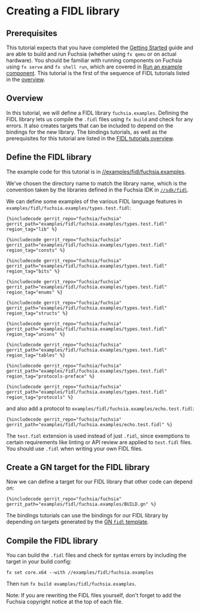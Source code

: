 # Creating a FIDL library

## Prerequisites

This tutorial expects that you have completed the [Getting Started][getting-started]
guide and are able to build and run Fuchsia (whether using `fx qemu` or on actual
hardware). You should be familiar with running components on Fuchsia using
`fx serve` and `fx shell run`, which are covered in [Run an example component][component].
This tutorial is the first of the sequence of FIDL tutorials listed in the [overview][overview].

## Overview

In this tutorial, we will define a FIDL library `fuchsia.examples`. Defining the
FIDL library lets us compile the `.fidl` files using `fx build` and check for any errors.
It also creates targets that can be included to depend on the bindings for the
new library. The bindings tutorials, as well as the prerequisites for this tutorial are
listed in the [FIDL tutorials overview][overview].

## Define the FIDL library

The example code for this tutorial is in
[//examples/fidl/fuchsia.examples](/examples/fidl/fuchsia.examples).

We've chosen the directory name to match the library name, which is the
convention taken by the libraries defined in the Fuchsia IDK in
[`//sdk/fidl`][sdk].

We can define some examples of the various FIDL language features in
`examples/fidl/fuchsia.examples/types.test.fidl`:

```fidl
{%includecode gerrit_repo="fuchsia/fuchsia" gerrit_path="examples/fidl/fuchsia.examples/types.test.fidl" region_tag="lib" %}

{%includecode gerrit_repo="fuchsia/fuchsia" gerrit_path="examples/fidl/fuchsia.examples/types.test.fidl" region_tag="consts" %}

{%includecode gerrit_repo="fuchsia/fuchsia" gerrit_path="examples/fidl/fuchsia.examples/types.test.fidl" region_tag="bits" %}

{%includecode gerrit_repo="fuchsia/fuchsia" gerrit_path="examples/fidl/fuchsia.examples/types.test.fidl" region_tag="enums" %}

{%includecode gerrit_repo="fuchsia/fuchsia" gerrit_path="examples/fidl/fuchsia.examples/types.test.fidl" region_tag="structs" %}

{%includecode gerrit_repo="fuchsia/fuchsia" gerrit_path="examples/fidl/fuchsia.examples/types.test.fidl" region_tag="unions" %}

{%includecode gerrit_repo="fuchsia/fuchsia" gerrit_path="examples/fidl/fuchsia.examples/types.test.fidl" region_tag="tables" %}

{%includecode gerrit_repo="fuchsia/fuchsia" gerrit_path="examples/fidl/fuchsia.examples/types.test.fidl" region_tag="protocols-preface" %}

{%includecode gerrit_repo="fuchsia/fuchsia" gerrit_path="examples/fidl/fuchsia.examples/types.test.fidl" region_tag="protocols" %}
```

and also add a protocol to `examples/fidl/fuchsia.examples/echo.test.fidl`:

```fidl
{%includecode gerrit_repo="fuchsia/fuchsia" gerrit_path="examples/fidl/fuchsia.examples/echo.test.fidl" %}
```

The `test.fidl` extension is used instead of just `.fidl`, since
exemptions to certain requirements like linting or API review are applied to
`test.fidl` files. You should use `.fidl` when writing your own FIDL files.

## Create a GN target for the FIDL library

Now we can define a target for our FIDL library that other code can depend on:

```gn
{%includecode gerrit_repo="fuchsia/fuchsia" gerrit_path="examples/fidl/fuchsia.examples/BUILD.gn" %}
```

The bindings tutorials can use the bindings for our FIDL library
by depending on targets generated by the [GN `fidl` template][fidl-template].

## Compile the FIDL library

You can build the `.fidl` files and check for syntax errors by including the
target in your build config:

    fx set core.x64 --with //examples/fidl/fuchsia.examples

Then run `fx build examples/fidl/fuchsia.examples`.

Note: If you are rewriting the FIDL files yourself, don't forget to add the
Fuchsia copyright notice at the top of each file.

<!-- xrefs -->
[sdk]: /sdk/fidl
[fidl-template]: /build/fidl/fidl.gni
[overview]: /docs/development/languages/fidl/tutorials/overview.md
[getting-started]: /docs/getting_started.md
[component]: /docs/development/run/run-examples.md
